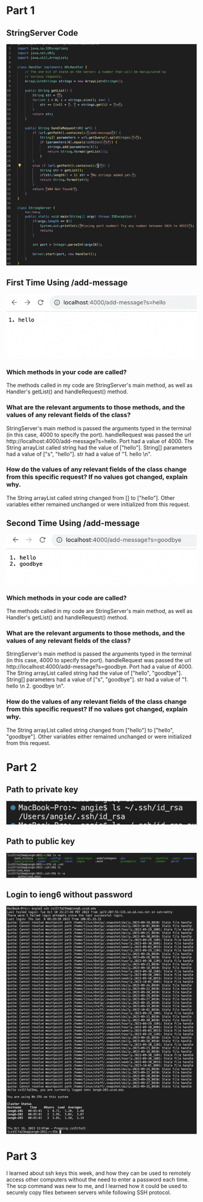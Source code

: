 # Part 1

## StringServer Code
![image](StringServer_screenshot.png)

## First Time Using /add-message
![image](live_screenshot1.png)

### Which methods in your code are called?
The methods called in my code are StringServer's main method, as well as Handler's getList() and handleRequest() method. 
### What are the relevant arguments to those methods, and the values of any relevant fields of the class?
StringServer's main method is passed the arguments typed in the terminal (in this case, 4000 to specify the port). handleRequest was passed the url http://localhost:4000/add-message?s=hello. Port had a value of 4000. The String arrayList called string had the value of ["hello"]. String[] parameters had a value of ["s", "hello"]. str had a value of "1. hello \n".
### How do the values of any relevant fields of the class change from this specific request? If no values got changed, explain why.
The String arrayList called string changed from [] to ["hello"].
Other variables either remained unchanged or were initialized from this request.

## Second Time Using /add-message
![image](live_screenshot2.png)

### Which methods in your code are called?
The methods called in my code are StringServer's main method, as well as Handler's getList() and handleRequest() method. 
### What are the relevant arguments to those methods, and the values of any relevant fields of the class?
StringServer's main method is passed the arguments typed in the terminal (in this case, 4000 to specify the port). handleRequest was passed the url http://localhost:4000/add-message?s=goodbye. Port had a value of 4000. The String arrayList called string had the value of ["hello", "goodbye"]. String[] parameters had a value of ["s", "goodbye"]. str had a value of "1. hello \n 2. goodbye \n".
### How do the values of any relevant fields of the class change from this specific request? If no values got changed, explain why.
The String arrayList called string changed from ["hello"] to ["hello", "goodbye"].
Other variables either remained unchanged or were initialized from this request.

# Part 2
## Path to private key
![image](ssh_private_path.png)

## Path to public key
![image](ssh_public_path.png)

## Login to ieng6 without password
![image](login_no_pass.png)

# Part 3
I learned about ssh keys this week, and how they can be used to remotely access other computers without the need to enter a password each time. The scp command was new to me, and I learned how it could be used to securely copy files between servers while following SSH protocol. 